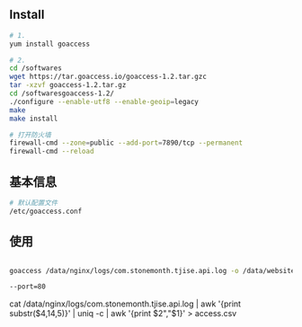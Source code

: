 ## Install
```bash
# 1.
yum install goaccess

# 2.
cd /softwares
wget https://tar.goaccess.io/goaccess-1.2.tar.gzc
tar -xzvf goaccess-1.2.tar.gz
cd /softwaresgoaccess-1.2/
./configure --enable-utf8 --enable-geoip=legacy
make
make install

# 打开防火墙
firewall-cmd --zone=public --add-port=7890/tcp --permanent
firewall-cmd --reload
```

## 基本信息
```bash
# 默认配置文件
/etc/goaccess.conf
```

## 使用
```bash

goaccess /data/nginx/logs/com.stonemonth.tjise.api.log -o /data/websites/goaccess/tjise.html --log-format=COMBINED --real-time-html --ws-url=apitest.stonemonth.com:80

--port=80

```


cat /data/nginx/logs/com.stonemonth.tjise.api.log  | awk '{print substr($4,14,5)}' | uniq -c | awk '{print $2","$1}' > access.csv
